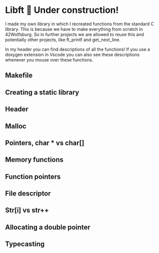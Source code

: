 # Libft 🔨 Under construction!

I made my own library in which I recreated functions from the standard C library. This is because we have to make everything from scratch in 42Wolfsburg. So in further projects we are allowed to reuse this and potentially other projects, like ft_printf and get_next_line. 

In my header you can find descriptions of all the functions! 
If you use a doxygen extension in Vscode you can also see these descriptions whenever you mouse over these functions.

## Makefile

## Creating a static library

## Header

## Malloc

## Pointers, char * vs char[]

## Memory functions 

## Function pointers

## File descriptor

## Str[i] vs str++

## Allocating a double pointer

## Typecasting 
